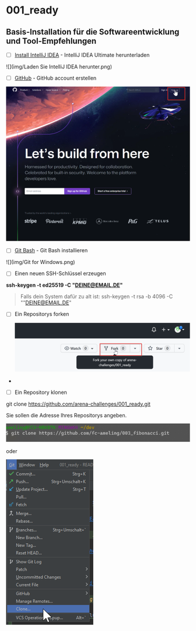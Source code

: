 # 001_ready
## Basis-Installation für die Softwareentwicklung und Tool-Empfehlungen

- [ ] [Install IntelliJ IDEA](https://www.jetbrains.com/de-de/idea/download/#section=windows) -  IntelliJ IDEA Ultimate herunterladen

![](img/Laden Sie IntelliJ IDEA herunter.png)


- [ ] [GitHub](https://github.com/signup?ref_cta=Sign+up&ref_loc=header+logged+out&ref_page=%2F&source=header-home) -  GitHub account erstellen

![](img/GitHub.png)


- [ ] [Git Bash](https://gitforwindows.org/) -  Git Bash installieren

![](img/Git for Windows.png)


- [ ]  Einen neuen SSH-Schlüssel erzeugen

**ssh-keygen -t ed25519 -C "DEINE@EMAIL.DE"**
> Falls dein System dafür zu alt ist:
> ssh-keygen -t rsa -b 4096 -C ""DEINE@EMAIL.DE"
> 




- [ ] Ein Repositorys forken  

  ![](img/fork.png)
- 

- [ ] Ein Repository klonen  

git clone https://github.com/arena-challenges/001_ready.git

Sie sollen die Adresse Ihres Repositorys angeben.

  ![](img/clone.png)

oder

![](img/clone2.png)

